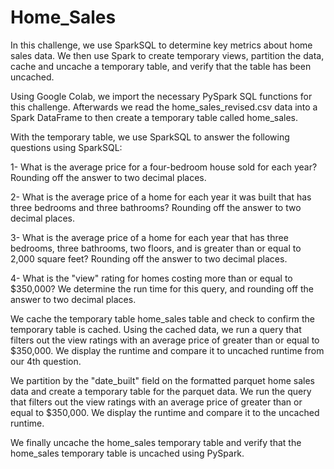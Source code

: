 # Home_Sales

In this challenge, we use SparkSQL to determine key metrics about home sales data. We then use Spark to create temporary views, partition the data, cache and uncache a temporary table, and verify that the table has been uncached.

Using Google Colab, we import the necessary PySpark SQL functions for this challenge. Afterwards we read the home_sales_revised.csv data into a Spark DataFrame to then create a temporary table called home_sales.

With the temporary table, we use SparkSQL to answer the following questions using SparkSQL:

1- What is the average price for a four-bedroom house sold for each year? Rounding off the answer to two decimal places.

2- What is the average price of a home for each year it was built that has three bedrooms and three bathrooms? Rounding off the answer to two decimal places.

3- What is the average price of a home for each year that has three bedrooms, three bathrooms, two floors, and is greater than or equal to 2,000 square feet? Rounding off the answer to two decimal places.

4- What is the "view" rating for homes costing more than or equal to $350,000? We determine the run time for this query, and rounding off the answer to two decimal places.

We cache the temporary table home_sales table and check to confirm the temporary table is cached. Using the cached data, we run a query that filters out the view ratings with an average price of greater than or equal to $350,000. We display the runtime and compare it to uncached runtime from our 4th question.

We partition by the "date_built" field on the formatted parquet home sales data and create a temporary table for the parquet data. We run the query that filters out the view ratings with an average price of greater than or equal to $350,000. We display the runtime and compare it to the uncached runtime.

We finally uncache the home_sales temporary table and verify that the home_sales temporary table is uncached using PySpark.
